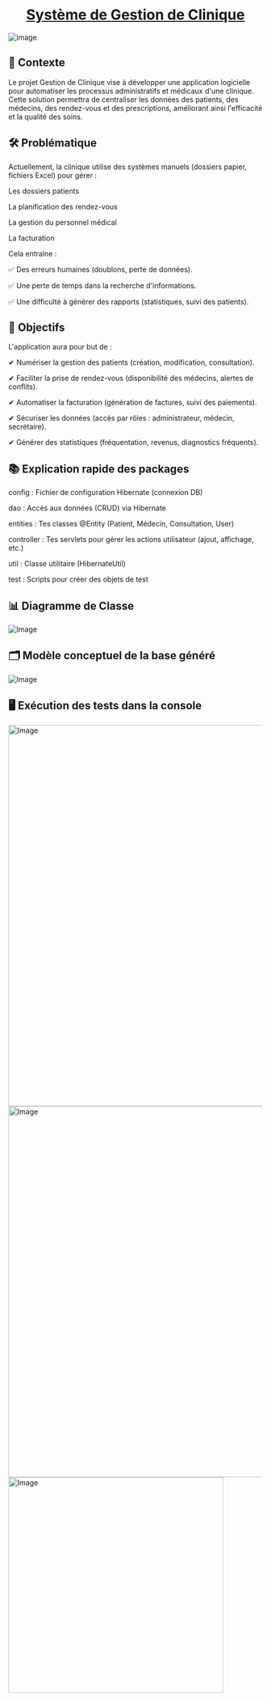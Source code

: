 
<h1 align="center"><u> Système de Gestion de Clinique </u></h1>


![image](https://github.com/user-attachments/assets/a7023a06-0444-4458-94ce-e8082962e730)


## 📌 Contexte

Le projet Gestion de Clinique vise à développer une application logicielle pour automatiser les processus administratifs et médicaux d'une clinique. Cette solution permettra de centraliser les données des patients, des médecins, des rendez-vous et des prescriptions, améliorant ainsi l'efficacité et la qualité des soins.

## 🛠️ Problématique
Actuellement, la clinique utilise des systèmes manuels (dossiers papier, fichiers Excel) pour gérer :

Les dossiers patients

La planification des rendez-vous

La gestion du personnel médical

La facturation

Cela entraîne :

✅ Des erreurs humaines (doublons, perte de données).

✅ Une perte de temps dans la recherche d'informations.

✅ Une difficulté à générer des rapports (statistiques, suivi des patients).


## 🎯 Objectifs

L'application aura pour but de :

✔ Numériser la gestion des patients (création, modification, consultation).

✔ Faciliter la prise de rendez-vous (disponibilité des médecins, alertes de conflits).

✔ Automatiser la facturation (génération de factures, suivi des paiements).

✔ Sécuriser les données (accès par rôles : administrateur, médecin, secrétaire).

✔ Générer des statistiques (fréquentation, revenus, diagnostics fréquents).

## 📚 Explication rapide des packages

config : Fichier de configuration Hibernate (connexion DB)

dao : Accès aux données (CRUD) via Hibernate

entities : Tes classes @Entity (Patient, Médecin, Consultation, User)

controller : Tes servlets pour gérer les actions utilisateur (ajout, affichage, etc.)

util : Classe utilitaire (HibernateUtil)

test : Scripts pour créer des objets de test


## 📊 Diagramme de Classe

![Image](https://github.com/user-attachments/assets/438fd091-0998-4231-87d4-c9233ea0db32)

## 🗂️ Modèle conceptuel de la base généré

![Image](https://github.com/user-attachments/assets/02f6a5e3-7f71-4ea9-8d57-2e1fc17a2c20)

## 🖥️ Exécution des tests dans la console

<img width="754" alt="Image" src="https://github.com/user-attachments/assets/e81c7ead-e494-4a79-bdea-bdab0b35760d" />

<img width="734" alt="Image" src="https://github.com/user-attachments/assets/e3c937a6-fc4f-498a-92c5-7d4b0fd601af" />

<img width="426" alt="Image" src="https://github.com/user-attachments/assets/607e8bcd-e47c-48fb-9f42-292d0222585f" />

